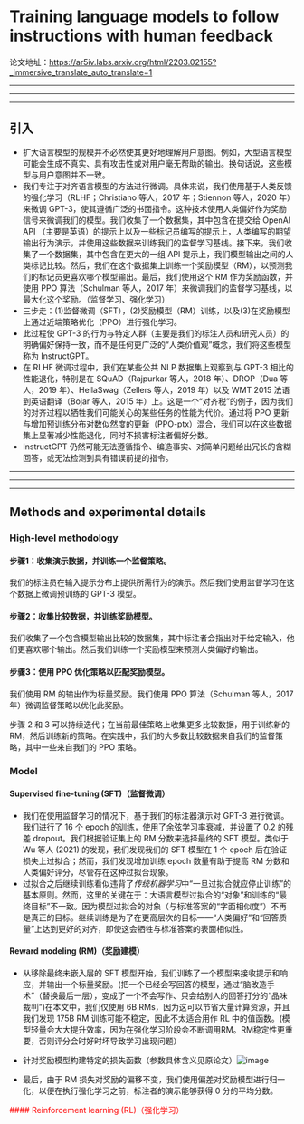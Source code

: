 # Training language models to follow instructions with human feedback
论文地址：https://ar5iv.labs.arxiv.org/html/2203.02155?_immersive_translate_auto_translate=1

------------
------------
------------

## 引入
- 扩大语言模型的规模并不必然使其更好地理解用户意图。例如，大型语言模型可能会生成不真实、具有攻击性或对用户毫无帮助的输出。换句话说，这些模型与用户意图并不一致。
- 我们专注于对齐语言模型的方法进行微调。具体来说，我们使用基于人类反馈的强化学习（RLHF；Christiano 等人，2017 年；Stiennon 等人，2020 年）来微调 GPT-3，使其遵循广泛的书面指令。这种技术使用人类偏好作为奖励信号来微调我们的模型。我们收集了一个数据集，其中包含在提交给 OpenAI API （主要是英语）的提示上以及一些标记员编写的提示上，人类编写的期望输出行为演示，并使用这些数据来训练我们的监督学习基线。接下来，我们收集了一个数据集，其中包含在更大的一组 API 提示上，我们模型输出之间的人类标记比较。然后，我们在这个数据集上训练一个奖励模型（RM），以预测我们的标记员更喜欢哪个模型输出。最后，我们使用这个 RM 作为奖励函数，并使用 PPO 算法（Schulman 等人，2017 年）来微调我们的监督学习基线，以最大化这个奖励。（监督学习、强化学习）
- 三步走：(1)监督微调（SFT），(2)奖励模型（RM）训练，以及(3)在奖励模型上通过近端策略优化（PPO）进行强化学习。
- 此过程使 GPT-3 的行为与特定人群（主要是我们的标注人员和研究人员）的明确偏好保持一致，而不是任何更广泛的“人类价值观”概念，我们将这些模型称为 InstructGPT。
- 在 RLHF 微调过程中，我们在某些公共 NLP 数据集上观察到与 GPT-3 相比的性能退化，特别是在 SQuAD（Rajpurkar 等人，2018 年）、DROP（Dua 等人，2019 年）、HellaSwag（Zellers 等人，2019 年）以及 WMT 2015 法语到英语翻译（Bojar 等人，2015 年）上。这是一个“对齐税”的例子，因为我们的对齐过程以牺牲我们可能关心的某些任务的性能为代价。通过将 PPO 更新与增加预训练分布对数似然度的更新（PPO-ptx）混合，我们可以在这些数据集上显著减少性能退化，同时不损害标注者偏好分数。
- InstructGPT 仍然可能无法遵循指令、编造事实、对简单问题给出冗长的含糊回答，或无法检测到具有错误前提的指令。

------------
------------
------------

## Methods and experimental details
### High-level methodology
#### 步骤1：收集演示数据，并训练一个监督策略。
我们的标注员在输入提示分布上提供所需行为的演示。然后我们使用监督学习在这个数据上微调预训练的 GPT-3 模型。
#### 步骤2：收集比较数据，并训练奖励模型。
我们收集了一个包含模型输出比较的数据集，其中标注者会指出对于给定输入，他们更喜欢哪个输出。然后我们训练一个奖励模型来预测人类偏好的输出。
#### 步骤3：使用 PPO 优化策略以匹配奖励模型。
我们使用 RM 的输出作为标量奖励。我们使用 PPO 算法（Schulman 等人，2017 年）微调监督策略以优化此奖励。

步骤 2 和 3 可以持续迭代；在当前最佳策略上收集更多比较数据，用于训练新的 RM，然后训练新的策略。在实践中，我们的大多数比较数据来自我们的监督策略，其中一些来自我们的 PPO 策略。

### Model
#### Supervised fine-tuning (SFT)（监督微调）
- 我们在使用监督学习的情况下，基于我们的标注器演示对 GPT-3 进行微调。我们进行了 16 个 epoch 的训练，使用了余弦学习率衰减，并设置了 0.2 的残差 dropout。我们根据验证集上的 RM 分数来选择最终的 SFT 模型。类似于 Wu 等人 (2021) 的发现，我们发现我们的 SFT 模型在 1 个 epoch 后在验证损失上过拟合；然而，我们发现增加训练 epoch 数量有助于提高 RM 分数和人类偏好评分，尽管存在这种过拟合现象。
- 过拟合之后继续训练看似违背了*传统机器学习*中“一旦过拟合就应停止训练”的基本原则。然而，这里的关键在于：大语言模型过拟合的“对象”和训练的“最终目标”不一致。因为模型过拟合的对象（与标准答案的“字面相似度”）不再是真正的目标。继续训练是为了在更高层次的目标——“人类偏好”和“回答质量”上达到更好的对齐，即使这会牺牲与标准答案的表面相似性。

#### Reward modeling (RM)（奖励建模）
- 从移除最终未嵌入层的 SFT 模型开始，我们训练了一个模型来接收提示和响应，并输出一个标量奖励。(把一个已经会写回答的模型，通过“脑改造手术”（替换最后一层），变成了一个不会写作、只会给别人的回答打分的“品味裁判”)在本文中，我们仅使用 6B RMs，因为这可以节省大量计算资源，并且我们发现 175B RM 训练可能不稳定，因此不太适合用作 RL 中的值函数。(模型轻量会大大提升效率，因为在强化学习阶段会不断调用RM。RM稳定性更重要，否则评分会时好时坏导致学习出现问题）
- 针对奖励模型构建特定的损失函数（参数具体含义见原论文）![image](https://github.com/user-attachments/assets/8707d9b6-8db0-485e-af0e-feb5bee406d0)

- 最后，由于 RM 损失对奖励的偏移不变，我们使用偏差对奖励模型进行归一化，以便在执行强化学习之前，标注者的演示能够获得 0 分的平均分数。

<span style="color:red">#### Reinforcement learning (RL)（强化学习）</span>
